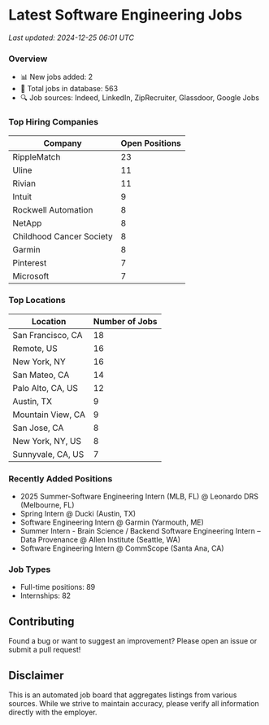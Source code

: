 # Latest Software Engineering Jobs
*Last updated: 2024-12-25 06:01 UTC*

### Overview
- 📊 New jobs added: 2
- 💼 Total jobs in database: 563
- 🔍 Job sources: Indeed, LinkedIn, ZipRecruiter, Glassdoor, Google Jobs

### Top Hiring Companies
| Company | Open Positions |
|---------|---------------|
| RippleMatch | 23 |
| Uline | 11 |
| Rivian | 11 |
| Intuit | 9 |
| Rockwell Automation | 8 |
| NetApp | 8 |
| Childhood Cancer Society | 8 |
| Garmin | 8 |
| Pinterest | 7 |
| Microsoft | 7 |

### Top Locations
| Location | Number of Jobs |
|----------|---------------|
| San Francisco, CA | 18 |
| Remote, US | 16 |
| New York, NY | 16 |
| San Mateo, CA | 14 |
| Palo Alto, CA, US | 12 |
| Austin, TX | 9 |
| Mountain View, CA | 9 |
| San Jose, CA | 8 |
| New York, NY, US | 8 |
| Sunnyvale, CA, US | 7 |

### Recently Added Positions
- 2025 Summer-Software Engineering Intern (MLB, FL) @ Leonardo DRS (Melbourne, FL)
- Spring Intern @ Ducki (Austin, TX)
- Software Engineering Intern @ Garmin (Yarmouth, ME)
- Summer Intern - Brain Science / Backend Software Engineering Intern – Data Provenance @ Allen Institute (Seattle, WA)
- Software Engineering Intern @ CommScope (Santa Ana, CA)

### Job Types
- Full-time positions: 89
- Internships: 82

## Contributing
Found a bug or want to suggest an improvement? Please open an issue or submit a pull request!

## Disclaimer
This is an automated job board that aggregates listings from various sources. While we strive to maintain accuracy, 
please verify all information directly with the employer.
